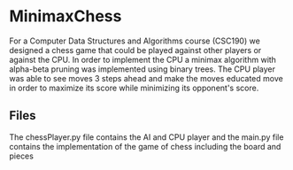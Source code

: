 # MinimaxChess

For a Computer Data Structures and Algorithms course (CSC190) we designed a chess game that could be played against other players or against the CPU. In order to implement the CPU a minimax algorithm with alpha-beta pruning was implemented using binary trees. The CPU player was able to see moves 3 steps ahead and make the moves educated move in order to maximize its score while minimizing its opponent's score. 

## Files

The chessPlayer.py file contains the AI and CPU player and the main.py file contains the implementation of the game of chess including the board and pieces

